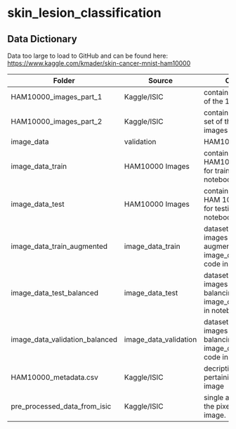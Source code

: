 # skin_lesion_classification

## Data Dictionary
Data too large to load to GitHub and can be found here: https://www.kaggle.com/kmader/skin-cancer-mnist-ham10000

|Folder|Source|Contents|
|---|---|---|
|HAM10000_images_part_1|Kaggle/ISIC|contains the first set of the 10,015 images|
|HAM10000_images_part_2|Kaggle/ISIC|contains the second set of the 10,015 images|
|image_data|validation|HAM10000 Images|contains 25% of the HAM10000 images for validation; code in notebook|
|image_data_train|HAM10000 Images|contains 50% of the HAM10000 images for training; code in notebook|
|image_data_test|HAM10000 Images|contains 25% of the HAM 10000 images for testing; code in notebook|
|image_data_train_augmented|image_data_train|dataset of 26,000+ images created from augmenting the image_data_train; code in notebook|
|image_data_test_balanced|image_data_test|dataset of 196 images created from balancing the image_data_test; code in notebook|
|image_data_validation_balanced|image_data_validation|dataset of 196 images created from balancing the image_data_validation; code in notebook|
|HAM10000_metadata.csv|Kaggle/ISIC|decriptive data pertaining to each image|
|pre_processed_data_from_isic|Kaggle/ISIC|single array data of the pixels in the image.
